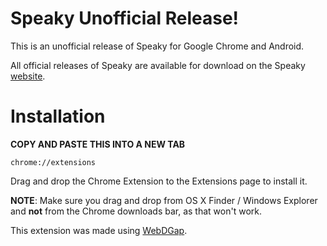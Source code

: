 Speaky Unofficial Release!
===================

This is an unofficial release of Speaky for Google Chrome and Android. 

All official releases of Speaky are available for download on the Speaky [website](https://www.gospeaky.com/).

# Installation

**COPY AND PASTE THIS INTO A NEW TAB**

    chrome://extensions
    
Drag and drop the Chrome Extension to the Extensions page to install it.

**NOTE**: Make sure you drag and drop from OS X Finder / Windows Explorer and **not** from the Chrome downloads bar, as that won't work.

This extension was made using [WebDGap](https://michaelsboost.github.io/WebDGap/).
